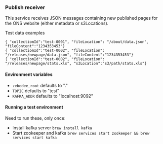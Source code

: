 ### Publish receiver

This service receives JSON messages containing new published pages for
the ONS website (either metadata or s3Locations).

Test data examples
```
{ "collectionId":"test-0001", "fileLocation": "/about/data.json", "fileContent":"1234353453"}
{ "collectionId":"test-0002", "fileLocation": "/releases/newpage/data.json", "fileContent":"1234353453"}
{ "collectionId":"test-0002", "fileLocation": "/releases/newpage/stats.xls", "s3Location":"s3/path/stats.xls"}
```

#### Environment variables
* `zebedee_root` defaults to "."
* `TOPIC` defaults to "test"
* `KAFKA_ADDR` defaults to "localhost:9092"

#### Running a test environment

Need to run these, only once:
* Install kafka server ```brew install kafka```
* Start zookeeper and kafka ```brew services start zookeeper && brew services start kafka```
